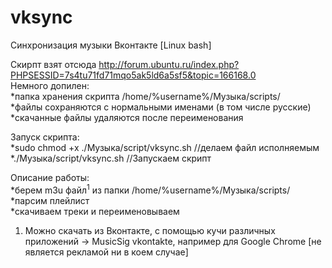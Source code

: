 vksync
======

Синхронизация музыки Вконтакте [Linux bash]

Скирпт взят отсюда http://forum.ubuntu.ru/index.php?PHPSESSID=7s4tu71fd71mqo5ak5ld6a5sf5&topic=166168.0<br/>
Немного допилен:
<br/>
*папка хранения скрипта /home/%username%/Музыка/scripts/<br/>
*файлы сохраняются с нормальными именами (в том числе русские)<br/>
*скачанные файлы удаляются после переименования<br/>


Запуск скрипта: <br/>
*sudo chmod +x ./Музыка/script/vksync.sh //делаем файл исполняемым<br/>
*./Музыка/script/vksync.sh //Запускаем скрипт<br/>

Описание работы:<br/>
*берем m3u файл<sup>1</sup> из папки /home/%username%/Музыка/scripts/<br/>
*парсим плейлист<br/>
*скачиваем треки и переименовываем<br/>





1. Можно скачать из Вконтакте, с помощью кучи различных приложений -> MusicSig vkontakte, например для Google Chrome [не является рекламой ни в коем случае]<br/>
